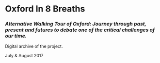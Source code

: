 <h1><strong>Oxford In 8 Breaths</strong></h1>
<h3><em>Alternative Walking Tour of Oxford: Journey through past, present and futures to debate one of the critical challenges of our time.</em></h3>
<p>Digital archive of the project.<br>
<p>July & August 2017</p>
